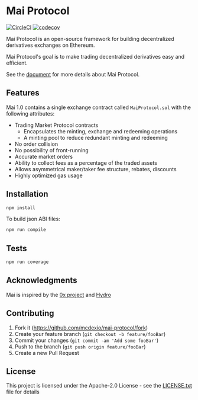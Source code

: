 # Mai Protocol

[![CircleCI](https://circleci.com/gh/mcdexio/mai-protocol/tree/master.svg?style=svg)](https://circleci.com/gh/mcdexio/mai-protocol/tree/master)
[![codecov](https://codecov.io/gh/mcdexio/mai-protocol/branch/master/graph/badge.svg)](https://codecov.io/gh/mcdexio/mai-protocol)


Mai Protocol is an open-source framework for building decentralized derivatives exchanges on Ethereum.

Mai Protocol's goal is to make trading decentralized derivatives easy and efficient.

See the [document](https://github.com/mcdexio/documents/en/mai.md) for more details about Mai Protocol.

## Features

Mai 1.0 contains a single exchange contract called `MaiProtocol.sol` with the following attributes:

* Trading Market Protocol contracts
  * Encapsulates the minting, exchange and redeeming operations
  * A minting pool to reduce redundant minting and redeeming
* No order collision
* No possibility of front-running
* Accurate market orders
* Ability to collect fees as a percentage of the traded assets
* Allows asymmetrical maker/taker fee structure, rebates, discounts
* Highly optimized gas usage

## Installation

```bash
npm install
```
To build json ABI files:

```bash
npm run compile
```

## Tests

```bash
npm run coverage
```

## Acknowledgments

Mai is inspired by the [0x project](https://github.com/0xProject) and [Hydro](https://github.com/HydroProtocol)

## Contributing

1. Fork it (<https://github.com/mcdexio/mai-protocol/fork>)
2. Create your feature branch (`git checkout -b feature/fooBar`)
3. Commit your changes (`git commit -am 'Add some fooBar'`)
4. Push to the branch (`git push origin feature/fooBar`)
5. Create a new Pull Request

## License

This project is licensed under the Apache-2.0 License - see the [LICENSE.txt](LICENSE.txt) file for details
